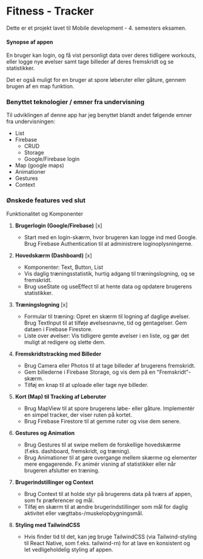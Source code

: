 # Fitness - Tracker

Dette er et projekt lavet til Mobile development - 4. semesters eksamen.

#### Synopse af appen

En bruger kan login, og få vist personligt data over deres tidligere workouts, eller logge nye øvelser samt tage billeder af deres fremskridt og se statistikker.

Det er også muligt for en bruger at spore løberuter eller gåture, gennem brugen af en map funktion.


### Benyttet teknologier / emner fra undervisning

Til udviklingen af denne app har jeg benyttet blandt andet følgende emner fra undervisningen:

- List
- Firebase 
    - CRUD
    - Storage
    - Google/Firebase login
- Map (google maps)
- Animationer
- Gestures
- Context

### Ønskede features ved slut

Funktionalitet og Komponenter

1. **Brugerlogin (Google/Firebase)** [x]
    - Start med en login-skærm, hvor brugeren kan logge ind med Google. Brug Firebase Authentication til at administrere loginoplysningerne.

1. **Hovedskærm (Dashboard)** [x]
    - Komponenter: Text, Button, List
    - Vis daglig træningsstatistik, hurtig adgang til træningslogning, og se fremskridt.
    - Brug useState og useEffect til at hente data og opdatere brugerens statistikker.

1. **Træningslogning** [x]
    - Formular til træning: Opret en skærm til logning af daglige øvelser. Brug TextInput til at tilføje øvelsesnavne, tid og gentagelser. Gem dataen i Firebase Firestore.
    - Liste over øvelser: Vis tidligere gemte øvelser i en liste, og gør det muligt at redigere og slette dem.

1. **Fremskridtstracking med Billeder**
    - Brug Camera eller Photos til at tage billeder af brugerens fremskridt.
    - Gem billederne i Firebase Storage, og vis dem på en "Fremskridt"-skærm.
    - Tilføj en knap til at uploade eller tage nye billeder.

1. **Kort (Map) til Tracking af Løberuter**
    - Brug MapView til at spore brugerens løbe- eller gåture. Implementér en simpel tracker, der viser ruten på kortet.
    - Brug Firebase Firestore til at gemme ruter og vise dem senere.

1. **Gestures og Animation**
    - Brug Gestures til at swipe mellem de forskellige hovedskærme (f.eks. dashboard, fremskridt, og træning).
    - Brug Animationer til at gøre overgange mellem skærme og elementer mere engagerende. Fx animér visning af statistikker eller når brugeren afslutter en træning.

1. **Brugerindstillinger og Context**
    - Brug Context til at holde styr på brugerens data på tværs af appen, som fx præferencer og mål.
    - Tilføj en skærm til at ændre brugerindstillinger som mål for daglig aktivitet eller vægttabs-/muskelopbygningsmål.

1. **Styling med TailwindCSS**
    - Hvis finder tid til det, kan jeg bruge TailwindCSS (via Tailwind-styling til React Native, som f.eks. tailwind-rn) for at lave en konsistent og let vedligeholdelig styling af appen.